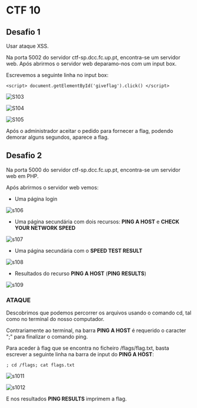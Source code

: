 # CTF 10
## Desafio 1

Usar ataque XSS.

Na porta 5002 do servidor ctf-sp.dcc.fc.up.pt, encontra-se um servidor web.
Após abrirmos o servidor web deparamo-nos com um input box.

Escrevemos a seguinte linha no input box:

    <script> document.getElementById('giveflag').click() </script>
 
![S103](https://github.com/DCC-FCUP-SP/sp2223-t04g06/assets/116459746/53b94cea-c1e6-4c03-a50e-7e75833ea7c7)

![S104](https://github.com/DCC-FCUP-SP/sp2223-t04g06/assets/116459746/b811bb5e-0251-4a4d-aeee-522283b1bf32)

![S105](https://github.com/DCC-FCUP-SP/sp2223-t04g06/assets/116459746/2381636d-bb06-4419-8374-9eb8e8d94540)

Após o administrador aceitar o pedido para fornecer a flag, podendo demorar alguns segundos, aparece a flag.

## Desafio 2

Na porta 5000 do servidor ctf-sp.dcc.fc.up.pt, encontra-se um servidor web em PHP.

Após abrirmos o servidor web vemos:

- Uma página login

![s106](https://github.com/DCC-FCUP-SP/sp2223-t04g06/assets/116459746/be641fc2-c8b3-4980-a40e-ec58cec4cd7f)

- Uma página secundária com dois recursos: **PING A HOST** e **CHECK YOUR NETWORK SPEED**

![s107](https://github.com/DCC-FCUP-SP/sp2223-t04g06/assets/116459746/16f890d8-ffc8-4919-8902-f3640a4b76b7)

- Uma página secundária com o **SPEED TEST RESULT**

![s108](https://github.com/DCC-FCUP-SP/sp2223-t04g06/assets/116459746/0dadb5ff-4589-4166-a99a-78a8cfff4632)

- Resultados do recurso **PING A HOST** (**PING RESULTS**)

![s109](https://github.com/DCC-FCUP-SP/sp2223-t04g06/assets/116459746/764b49e4-1bb5-44f0-b411-611fe5b0b90a)

### ATAQUE
Descobrimos que podemos percorrer os arquivos usando o comando cd, tal como no terminal do nosso computador.

Contrariamente ao terminal, na barra **PING A HOST** é requerido o caracter ";" para finalizar o comando ping.

Para aceder à flag que se encontra no ficheiro /flags/flag.txt, basta escrever a seguinte linha na barra de input do **PING A HOST**:

    ; cd /flags; cat flags.txt

![s1011](https://github.com/DCC-FCUP-SP/sp2223-t04g06/assets/116459746/47ef18b4-0182-498a-abe2-298436b907eb)

![s1012](https://github.com/DCC-FCUP-SP/sp2223-t04g06/assets/116459746/e8c8e654-d7c6-4243-a7b7-da012214db78)

E nos resultados **PING RESULTS** imprimem a flag.
